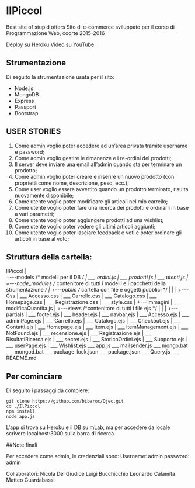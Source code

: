 # IlPiccol
Best site of stupid offers
Sito di e-commerce sviluppato per il corso di Programmazione Web, coorte 2015-2016

[Deploy su Heroku](https://ilpiccol.herokuapp.com/)
[Video su YouTube]()

## Strumentazione
Di seguito la strumentazione usata per il sito:
- Node.js
- MongoDB
- Express
- Passport
- Bootstrap

## USER STORIES
1) Come admin voglio poter accedere ad un’area privata tramite username e password;
2) Come admin voglio gestire le rimanenze e i re-ordini dei prodotti;
3) Il server deve inviare una email all’admin quando sta per terminare un prodotto; 
4) Come admin voglio poter creare e inserire un nuovo prodotto (con proprietà come nome, descrizione, peso, ecc.); 
5) Come user voglio essere avvertito quando un prodotto terminato, risulta nuovamente disponibile;
6) Come utente voglio poter modificare gli articoli nel mio carrello;
7) Come utente voglio poter fare una ricerca dei prodotti e ordinarli in base a vari parametri; 
8) Come utente voglio poter aggiungere prodotti ad una wishlist; 
9) Come utente voglio poter vedere gli ultimi articoli aggiunti; 
10) Come utente voglio poter lasciare feedback e voti e poter ordinare gli articoli in base al voto;

## Struttura della cartella:

 IlPiccol
 |               
 +---models  /* modelli per il DB */
 |        \___ ordini.js
 |        \___ prodotti.js
 |        \___ utenti.js
 |
 +---node_modules /* contenitore di tutti i modelli e i pacchetti della strumentazione */
 |
 +---public /* cartella con file e oggetti pubblici */
 |        |
 |        +---Css
 |              \___ Accesso.css
 |              \___ Carrello.css
 |              \___ Catalogo.css
 |              \___ Homepage.css
 |              \___ Registrazione.css
 |              \___ style.css
 |        +---Immagini
 |        \___ modificaQuantita.js
 |
 +---views /*contenitore di tutti i file ejs */
 |       |
 |       +---partials
 |                  \___ footer.ejs
 |                  \___ header.ejs
 |                   \___ navbar.ejs
 |       \___ Accesso.ejs
 |       \___ adminPage.ejs
 |       \___ Carrello.ejs
 |       \___ Catalogo.ejs
 |       \___ Checkout.ejs
 |       \___ Contatti.ejs
 |       \___ Homepage.ejs
 |       \___ Item.ejs
 |       \___ itemManagement.ejs
 |       \___ NotFound.ejs
 |       \___ recensione.ejs
 |       \___ Registrazione.ejs
 |       \___ RisultatiRicerca.ejs
 |       \___ secret.ejs
 |       \___ StoricoOrdini.ejs
 |       \___ Supporto.ejs
 |       \___ userPage.ejs
 |       \___ Wishlist.ejs
 \___ app.js
 \___ mailsender.js
 \___ mongo.bat
 \___ mongod.bat
 \___ package_lock.json
 \___ package.json
 \___ Query.js
 \___ README.md

## Per cominciare

Di seguito i passaggi da compiere:

    git clone https://github.com/bibaroc/Ojec.git
    cd ./IlPiccol
    npm install
    node app.js

L'app si trova su Heroku e il DB su mLab, ma per accedere da locale scrivere localhost:3000 sulla barra di ricerca

##Note finali

Per accedere come admin, le credenziali sono:
Username: admin
password: admin

Collaboratori:
Nicola Del Giudice
Luigi Bucchicchio
Leonardo Calamita
Matteo Guardabassi